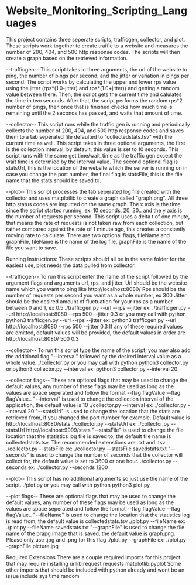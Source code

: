 # Website_Monitoring_Scripting_Languages
This project contains three seperate scripts, trafficgen, collector, and plot. These scripts work together
to create traffic to a website and measures the number of 200, 404, and 500 http response codes. The 
scripts will then create a graph based on the retrieved information.

--trafficgen--
    This script takes in three arguments, the url of the website to ping, the number of pings per second, and the
    jitter or variation in pings per second. The script works by calculating the upper and lower rps value using the 
    jitter (rps*(1.0-jitter) and rps*(1.0+jitter)) and getting a random value between there. Then, the script gets
    the current time and calulates the time in two seconds. After that, the script performs the random rps*2 number
    of pings, then once that is finished checks how much time is remaining until the 2 seconds has passed, and waits 
    that amount of time.
    
--collector--
    This script runs while the traffic gen is running and periodically collects the number of 200, 404, and 500 http
    response codes and saves them to a tab seperated file defaulted to "collectedstats.tsv" with the current time as well. 
    This script takes in three optional arguments, the first is the collection interval, by default, this value is set to 
    10 seconds. This script runs with the same get time/wait_time as the traffic gen except the wait time is determied 
    by the interval value. The second optional flag is statsUrl, this is the location of the website which the server
    is running on in case you change the port number, the final flag is statsFile, this is the file name that the 
    stats should be saved to.
    
--plot--
    This script processes the tab seperated log file created with the collector and uses matplotlib to create a graph
    called "graph.png". All three http status codes are imputted on the same graph. The x axis is the time since the 
    script started running, ex. 10 seconds, 20, 30.. and the y axis is the number of requests per second. This script 
    uses a delta t of one minute, that means the rate of requests is not taken raw from each collection, but rather
    compared against the rate of 1 minute ago, this creates a constantly moving rate to calculate. There are 
    two optional flags, fileName and graphFile, fileName is the name of the log file, graphFile is the
    name of the file you want to save.


Running Instructions:
These scripts should all be in the same folder for the easiest use, plot needs the data pulled from collector.

--trafficgen--
    To run this script enter the name of the script followed by the argument flags and arguments url, rps, and jitter.
    Url should be the website name which you want to ping like http://localhost:8080/
    Rps should be the number of requests per second you want as a whole number, ex 300
    Jitter should be the desired amount of fluctuation for your rps as a number between 0 and 1, ex 0.5
    	    ./trafficgen.py --url <url> --rps <rps> --jitter <jitter>
        ex: ./trafficgen.py --url http://localhost:8080 --rps 500 --jitter 0.3
             or you may call with python
            python3 trafficgen.py --url <url> --rps <rps> --jitter <jitter>
        ex: python3 trafficgen.py --url http://localhost:8080 --rps 500 --jitter 0.3
    If any of these required values are omitted, default values will be provided, the default values
    in order are http://localhost:8080/ 500 0.3

--collector--
    To run this script type the name of the script, you may also add the additional flag "--interval" followed 
    by the desired interval value as a whole value.
            ./collector.py 
        or you may call with python
	    python3 collector.py 
        or  python3 collector.py --interval <interval>
        ex: python3 collector.py --interval 20
	
--collector flags--
    These are optional flags that may be used to change the default values, any number of these flags may
    be used as long as the values are space seperated and follow the format --flag flagValue --flag flagValue..
    "--interval" is used to change the collection interval of the application, the default value is 10
            ./collector.py --interval <interval>
        ex: ./collector.py --interval 20
    "--statsUrl" is used to change the location that the stats are retrieved from, if you changed the
    port number for example. Default value is http://localhost:8080/stats
            ./collector.py --statsUrl <url>
        ex: ./collector.py --statsUrl http://localhost:9999/stats
    "--statsFile" is used to change the file location that the statistics log file is saved to, the 
    default file name is collectedstats.tsv. The recommended extenstions are .txt and .tsv
            ./collector.py --statsFile <file>
        ex: ./collector.py --statsFile savedstats.txt
    "--seconds" is used to change the number of seconds that the collector will collect for, the default value is
    set to 3600 or one hour.
            ./collector.py --seconds <seconds>
        ex: ./collector.py --seconds 1200


--plot--
    This script has no additional arguments so just use the name of the script.
	    ./plot.py
         or you may call with python
            python3 plot.py
	    
--plot flags--
    These are optional flags that may be used to change the default values, any number of these flags may
    be used as long as the values are space seperated and follow the format --flag flagValue --flag flagValue..
    "--fileName" is used to change the location that the statistics log is read from, the default value
    is collectedstats.tsv
            ./plot.py --fileName <file>
        ex: ./plot.py --fileName savedstats.txt
    "--graphFile" is used to change the file name of the prapg image that is saved, the default value
    is graph.png. Please only use .jpg and .png for this flag
            ./plot.py --graphFile <file>
        ex: ./plot.py --graphFile picture.jpg


Required Extensions
There are a couple required imports for this project that may require installing
    urllib.request
    requests
    matplotlib.pyplot
Some other imports that should be included with python already and wont be an issue include
    sys
    time
    random
